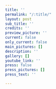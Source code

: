 ```yaml
---
title: ''
permalink: "/:title/"
layout: post
sub_title: ''
credits: ''
preview_picture: ''
current: false
only_current: false
main_pictures: []
description: ''
gallery: []
youtube_link: ''
press: false
press_pictures: []
press_text: ''

---
```

